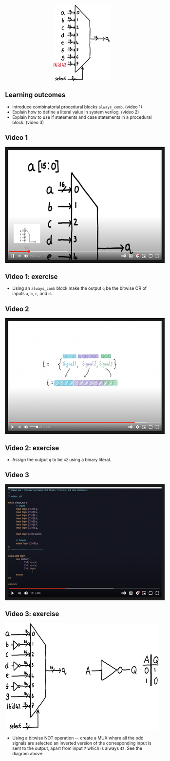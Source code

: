<p align="center">
  <img height="250" src="misc/circuit.png" />
</p>

## Learning outcomes
* Introduce combinatorial procedural blocks ``always_comb``. (video 1)
* Explain how to define a literal value in system verilog. (video 2)
* Explain how to use if statements and case statements in a procedural block. (video 3)

## Video 1
<p align="center">
	<a href="http://www.youtube.com/watch?feature=player_embedded&v=xdUcyrSBPWk
	" target="_blank"><img src="misc/video1_thumb.png" 
	alt="Lesson Video" width="510" height="360" border="10" /></a>
</p>

## Video 1: exercise

* Using an ``always_comb`` block make the output ``q`` be the bitwise OR of inputs ``a``, ``b``, ``c``, and ``d``.   

## Video 2
<p align="center">
	<a href="http://www.youtube.com/watch?feature=player_embedded&v=3n8KvPvERuo
	" target="_blank"><img src="misc/video2_thumb.png" 
	alt="Lesson Video" width="510" height="360" border="10" /></a>
</p>

## Video 2: exercise

* Assign the output ``q`` to be ``42`` using a binary literal.

## Video 3
<p align="center">
	<a href="http://www.youtube.com/watch?feature=player_embedded&v=KYga2d_1dnA
	" target="_blank"><img src="misc/video3_thumb.png" 
	alt="Lesson Video" width="510" height="360" border="10" /></a>
</p>

## Video 3: exercise
<p align="center">
  <img height="350" src="misc/exercise.png" />
</p>

* Using a bitwise NOT operation -- create a MUX where all the odd signals are selected an inverted version of the corresponding input is sent to the output, apart from input ``7`` which is always ``42``. See the diagram above.

